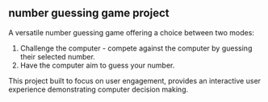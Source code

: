 ## number guessing game project

<!--
**aryazaziz/aryazaziz** is a ✨ _special_ ✨ repository because its `README.md` (this file) appears on your GitHub profile.

Here are some ideas to get you started:

- 🔭 I’m currently working on ...
- 🌱 I’m currently learning ...
- 👯 I’m looking to collaborate on ...
- 🤔 I’m looking for help with ...
- 💬 Ask me about ...
- 📫 How to reach me: ...
- 😄 Pronouns: ...
- ⚡ Fun fact: ...
-->A versatile number guessing game offering a choice between two modes:
1. Challenge the computer - compete against the computer by guessing their selected number.
2. Have the computer aim to guess your number.

This project built to focus on user engagement, provides an interactive user experience demonstrating computer decision making.
